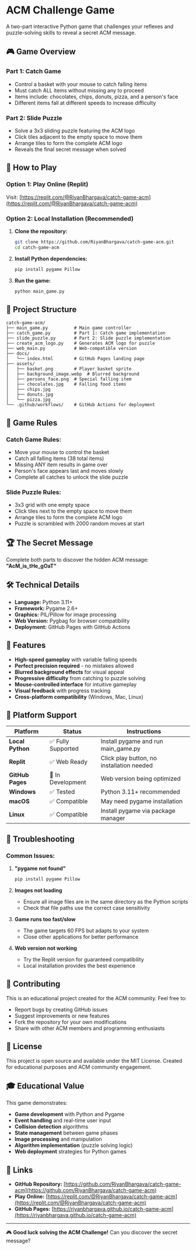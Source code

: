 # ACM Challenge Game

A two-part interactive Python game that challenges your reflexes and puzzle-solving skills to reveal a secret ACM message.

## 🎮 Game Overview

### Part 1: Catch Game
- Control a basket with your mouse to catch falling items
- Must catch ALL items without missing any to proceed
- Items include: chocolates, chips, donuts, pizza, and a person's face
- Different items fall at different speeds to increase difficulty

### Part 2: Slide Puzzle  
- Solve a 3x3 sliding puzzle featuring the ACM logo
- Click tiles adjacent to the empty space to move them
- Arrange tiles to form the complete ACM logo
- Reveals the final secret message when solved

## 🚀 How to Play

### Option 1: Play Online (Replit)
Visit: [https://replit.com/@RiyanBhargava/catch-game-acm](https://replit.com/@RiyanBhargava/catch-game-acm)

### Option 2: Local Installation (Recommended)

1. **Clone the repository:**
   ```bash
   git clone https://github.com/RiyanBhargava/catch-game-acm.git
   cd catch-game-acm
   ```

2. **Install Python dependencies:**
   ```bash
   pip install pygame Pillow
   ```

3. **Run the game:**
   ```bash
   python main_game.py
   ```

## 📁 Project Structure

```
catch-game-acm/
├── main_game.py          # Main game controller
├── catch_game.py         # Part 1: Catch game implementation  
├── slide_puzzle.py       # Part 2: Slide puzzle implementation
├── create_acm_logo.py    # Generates ACM logo for puzzle
├── web_main.py           # Web-compatible version
├── docs/
│   └── index.html        # GitHub Pages landing page
├── assets/
│   ├── basket.png        # Player basket sprite
│   ├── background_image.webp  # Blurred background
│   ├── persons_face.png  # Special falling item
│   ├── chocolates.jpg    # Falling food items
│   ├── chips.jpg
│   ├── donuts.jpg
│   └── pizza.jpg
└── .github/workflows/    # GitHub Actions for deployment
```

## 🎯 Game Rules

### Catch Game Rules:
- Move your mouse to control the basket
- Catch all falling items (38 total items)
- Missing ANY item results in game over
- Person's face appears last and moves slowly
- Complete all catches to unlock the slide puzzle

### Slide Puzzle Rules:
- 3x3 grid with one empty space
- Click tiles next to the empty space to move them
- Arrange tiles to form the complete ACM logo
- Puzzle is scrambled with 2000 random moves at start

## 🏆 The Secret Message

Complete both parts to discover the hidden ACM message: **"AcM_is_tHe_gOaT"**

## 🛠️ Technical Details

- **Language:** Python 3.11+
- **Framework:** Pygame 2.6+
- **Graphics:** PIL/Pillow for image processing
- **Web Version:** Pygbag for browser compatibility
- **Deployment:** GitHub Pages with GitHub Actions

## 🎨 Features

- **High-speed gameplay** with variable falling speeds
- **Perfect precision required** - no mistakes allowed
- **Blurred background effects** for visual appeal
- **Progressive difficulty** from catching to puzzle solving
- **Mouse-controlled interface** for intuitive gameplay
- **Visual feedback** with progress tracking
- **Cross-platform compatibility** (Windows, Mac, Linux)

## 📱 Platform Support

| Platform | Status | Instructions |
|----------|--------|--------------|
| **Local Python** | ✅ Fully Supported | Install pygame and run main_game.py |
| **Replit** | ✅ Web Ready | Click play button, no installation needed |
| **GitHub Pages** | 🚧 In Development | Web version being optimized |
| **Windows** | ✅ Tested | Python 3.11+ recommended |
| **macOS** | ✅ Compatible | May need pygame installation |
| **Linux** | ✅ Compatible | Install pygame via package manager |

## 🐛 Troubleshooting

### Common Issues:

1. **"pygame not found"**
   ```bash
   pip install pygame Pillow
   ```

2. **Images not loading**
   - Ensure all image files are in the same directory as the Python scripts
   - Check that file paths use the correct case sensitivity

3. **Game runs too fast/slow**
   - The game targets 60 FPS but adapts to your system
   - Close other applications for better performance

4. **Web version not working**
   - Try the Replit version for guaranteed compatibility
   - Local installation provides the best experience

## 🤝 Contributing

This is an educational project created for the ACM community. Feel free to:
- Report bugs by creating GitHub issues
- Suggest improvements or new features
- Fork the repository for your own modifications
- Share with other ACM members and programming enthusiasts

## 📄 License

This project is open source and available under the MIT License. Created for educational purposes and ACM community engagement.

## 🎓 Educational Value

This game demonstrates:
- **Game development** with Python and Pygame
- **Event handling** and real-time user input
- **Collision detection** algorithms
- **State management** between game phases
- **Image processing** and manipulation
- **Algorithm implementation** (puzzle solving logic)
- **Web deployment** strategies for Python games

## 🔗 Links

- **GitHub Repository:** [https://github.com/RiyanBhargava/catch-game-acm](https://github.com/RiyanBhargava/catch-game-acm)
- **Play Online:** [https://replit.com/@RiyanBhargava/catch-game-acm](https://replit.com/@RiyanBhargava/catch-game-acm)
- **GitHub Pages:** [https://riyanbhargava.github.io/catch-game-acm](https://riyanbhargava.github.io/catch-game-acm)

---

🎮 **Good luck solving the ACM Challenge!** Can you discover the secret message?
